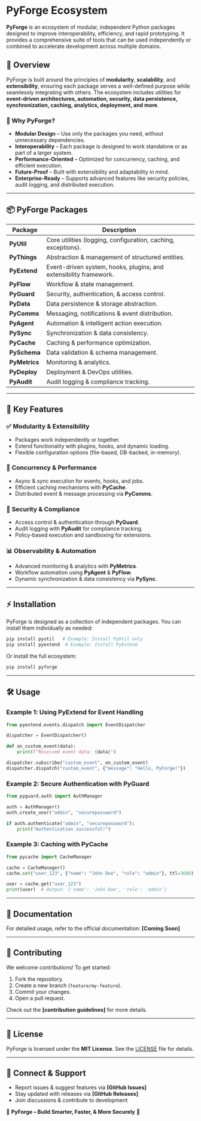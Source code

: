 # PyForge Ecosystem  

**PyForge** is an ecosystem of modular, independent Python packages designed to improve interoperability, efficiency, and rapid prototyping. It provides a comprehensive suite of tools that can be used independently or combined to accelerate development across multiple domains.

## 🚀 Overview  

PyForge is built around the principles of **modularity**, **scalability**, and **extensibility**, ensuring each package serves a well-defined purpose while seamlessly integrating with others. The ecosystem includes utilities for **event-driven architectures, automation, security, data persistence, synchronization, caching, analytics, deployment, and more**.

### 🔹 Why PyForge?  
- **Modular Design** – Use only the packages you need, without unnecessary dependencies.  
- **Interoperability** – Each package is designed to work standalone or as part of a larger system.  
- **Performance-Oriented** – Optimized for concurrency, caching, and efficient execution.  
- **Future-Proof** – Built with extensibility and adaptability in mind.  
- **Enterprise-Ready** – Supports advanced features like security policies, audit logging, and distributed execution.  

---

## 📦 PyForge Packages  

| Package   | Description |
|-----------|------------|
| **PyUtil**  | Core utilities (logging, configuration, caching, exceptions). |
| **PyThings** | Abstraction & management of structured entities. |
| **PyExtend** | Event-driven system, hooks, plugins, and extensibility framework. |
| **PyFlow** | Workflow & state management. |
| **PyGuard** | Security, authentication, & access control. |
| **PyData** | Data persistence & storage abstraction. |
| **PyComms** | Messaging, notifications & event distribution. |
| **PyAgent** | Automation & intelligent action execution. |
| **PySync** | Synchronization & data consistency. |
| **PyCache** | Caching & performance optimization. |
| **PySchema** | Data validation & schema management. |
| **PyMetrics** | Monitoring & analytics. |
| **PyDeploy** | Deployment & DevOps utilities. |
| **PyAudit** | Audit logging & compliance tracking. |

---

## 🔹 Key Features  

### ✅ **Modularity & Extensibility**  
- Packages work independently or together.  
- Extend functionality with plugins, hooks, and dynamic loading.  
- Flexible configuration options (file-based, DB-backed, in-memory).  

### 🔄 **Concurrency & Performance**  
- Async & sync execution for events, hooks, and jobs.  
- Efficient caching mechanisms with **PyCache**.  
- Distributed event & message processing via **PyComms**.  

### 🔐 **Security & Compliance**  
- Access control & authentication through **PyGuard**.  
- Audit logging with **PyAudit** for compliance tracking.  
- Policy-based execution and sandboxing for extensions.  

### 📊 **Observability & Automation**  
- Advanced monitoring & analytics with **PyMetrics**.  
- Workflow automation using **PyAgent** & **PyFlow**.  
- Dynamic synchronization & data consistency via **PySync**.  

---

## ⚡ Installation  

PyForge is designed as a collection of independent packages. You can install them individually as needed:  

```sh
pip install pyutil   # Example: Install PyUtil only
pip install pyextend  # Example: Install PyExtend
```

Or install the full ecosystem:  

```sh
pip install pyforge
```

---

## 🛠 Usage  

### Example 1: Using PyExtend for Event Handling  

```python
from pyextend.events.dispatch import EventDispatcher

dispatcher = EventDispatcher()

def on_custom_event(data):
    print(f"Received event data: {data}")

dispatcher.subscribe("custom_event", on_custom_event)
dispatcher.dispatch("custom_event", {"message": "Hello, PyForge!"})
```

### Example 2: Secure Authentication with PyGuard  

```python
from pyguard.auth import AuthManager

auth = AuthManager()
auth.create_user("admin", "securepassword")

if auth.authenticate("admin", "securepassword"):
    print("Authentication successful!")
```

### Example 3: Caching with PyCache  

```python
from pycache import CacheManager

cache = CacheManager()
cache.set("user_123", {"name": "John Doe", "role": "admin"}, ttl=3600)

user = cache.get("user_123")
print(user)  # Output: {'name': 'John Doe', 'role': 'admin'}
```

---

## 📖 Documentation  

For detailed usage, refer to the official documentation: **[Coming Soon]**  

---

## 🤝 Contributing  

We welcome contributions! To get started:  

1. Fork the repository.  
2. Create a new branch (`feature/my-feature`).  
3. Commit your changes.  
4. Open a pull request.  

Check out the **[contribution guidelines]** for more details.  

---

## 📜 License  

PyForge is licensed under the **MIT License**. See the [LICENSE](LICENSE) file for details.  

---

## 🔗 Connect & Support  

- Report issues & suggest features via **[GitHub Issues]**  
- Stay updated with releases via **[GitHub Releases]**  
- Join discussions & contribute to development  

🚀 **PyForge – Build Smarter, Faster, & More Securely** 🚀
